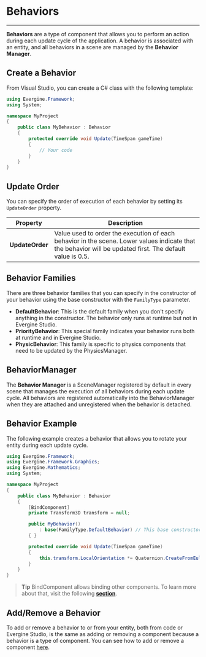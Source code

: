 # Behaviors
---

**Behaviors** are a type of component that allows you to perform an action during each update cycle of the application. A behavior is associated with an entity, and all behaviors in a scene are managed by the **Behavior Manager**.

## Create a Behavior
From Visual Studio, you can create a C# class with the following template:

```csharp
using Evergine.Framework;
using System;

namespace MyProject
{
    public class MyBehavior : Behavior
    {
        protected override void Update(TimeSpan gameTime)
        {
            // Your code
        }
    }
}
```

## Update Order

You can specify the order of execution of each behavior by setting its `UpdateOrder` property.

| Property | Description |
| --- | --- |
| **UpdateOrder** | Value used to order the execution of each behavior in the scene. Lower values indicate that the behavior will be updated first. The default value is 0.5. |

## Behavior Families
There are three behavior families that you can specify in the constructor of your behavior using the base constructor with the `FamilyType` parameter.

 *  **DefaultBehavior**: This is the default family when you don't specify anything in the constructor. The behavior only runs at runtime but not in Evergine Studio.
 *  **PriorityBehavior**: This special family indicates your behavior runs both at runtime and in Evergine Studio.
 *  **PhysicBehavior**: This family is specific to physics components that need to be updated by the PhysicsManager.

## BehaviorManager
The **Behavior Manager** is a SceneManager registered by default in every scene that manages the execution of all behaviors during each update cycle. All behaviors are registered automatically into the BehaviorManager when they are attached and unregistered when the behavior is detached.

## Behavior Example
The following example creates a behavior that allows you to rotate your entity during each update cycle.

```csharp
using Evergine.Framework;
using Evergine.Framework.Graphics;
using Evergine.Mathematics;
using System;

namespace MyProject
{
    public class MyBehavior : Behavior
    {
        [BindComponent]
        private Transform3D transform = null;

        public MyBehavior()
            : base(FamilyType.DefaultBehavior) // This base constructor can be omitted.
        { }

        protected override void Update(TimeSpan gameTime)
        {
            this.transform.LocalOrientation *= Quaternion.CreateFromEuler(new Vector3(0, (float)gameTime.TotalSeconds, 0));
        }
    }
}
```
> **Tip**
> BindComponent allows binding other components. To learn more about that, visit the following [**section**](../../bindings/index.md).

## Add/Remove a Behavior
To add or remove a behavior to or from your entity, both from code or Evergine Studio, is the same as adding or removing a component because a behavior is a type of component. You can see how to add or remove a component [here](index.md).